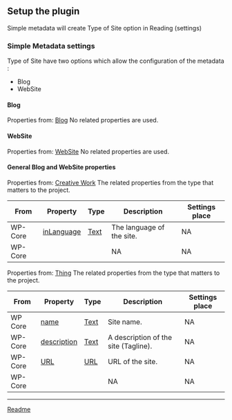## Setup the plugin

Simple metadata will create Type of Site option in Reading (settings)

### Simple Metadata settings
Type of Site have two options which allow the configuration of the metadata :
* Blog
* WebSite

#### Blog

Properties from: [Blog](https://schema.org/Blog "https://schema.org/Blog")
No related properties are used.


#### WebSite

Properties from: [WebSite](https://schema.org/WebSite "https://schema.org/WebSite")
No related properties are used.

#### General Blog and WebSite properties

Properties from: [Creative Work](https://schema.org/CreativeWork "https://schema.org/CreativeWork")
The related properties from the type that matters to the project.

| From | Property | Type | Description | Settings place |
| ---- | -------- |----- | ----------- | --------------
| WP-Core | [inLanguage](https://schema.org/inLanguage) | [Text](https://schema.org/Text "https://schema.org/Text") | 	The language of the site. | NA
| WP-Core | []() | []() | 	NA | NA


Properties from: [Thing](https://schema.org/Thing "https://schema.org/Thing")
The related properties from the type that matters to the project.

| From | Property | Type | Description | Settings place |
| ---- | -------- |----- | ----------- | --------------
| WP Core | [name](https://schema.org/name "https://schema.org/name") | [Text](https://schema.org/Text "https://schema.org/Text") | Site name. | NA
| WP-Core | [description](https://schema.org/description) | [Text](https://schema.org/Text "https://schema.org/Text") | 	A description of the site (Tagline). | NA
| WP-Core | [URL](https://schema.org/url) | [URL](https://schema.org/URL) | 	URL of the site. | NA
| WP-Core | []() | []() | 	NA | NA



---

[Readme](/Readme.md)
